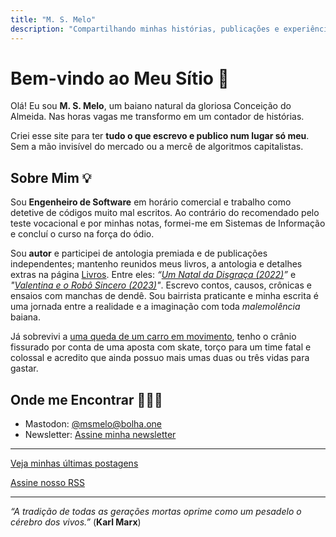 ```yaml
---
title: "M. S. Melo"
description: "Compartilhando minhas histórias, publicações e experiências."
---
```


# Bem-vindo ao Meu Sítio 🏡

Olá! Eu sou **M. S. Melo**, um baiano natural da gloriosa Conceição do Almeida. Nas horas vagas me transformo em um contador de histórias.

Criei esse site para ter **tudo o que escrevo e publico num lugar só meu**. Sem a mão invisível do mercado ou a mercê de algoritmos capitalistas. 

## Sobre Mim 💡

Sou **Engenheiro de Software** em horário comercial e trabalho como detetive de códigos muito mal escritos. Ao contrário do recomendado pelo teste vocacional e por minhas notas, formei-me em Sistemas de Informação e concluí o curso na força do ódio.

Sou **autor** e participei de antologia premiada e de publicações independentes; mantenho reunidos meus livros, a antologia e detalhes extras na página [Livros](/livros/). Entre eles: *“[Um Natal da Disgraça (2022)](https://www.amazon.com.br/Um-Natal-Disgra%C3%A7a-M-Melo-ebook/dp/B0BQ4NTXSG)”* e *"[Valentina e o Robô Sincero (2023)](https://www.amazon.com.br/dp/B0CN3KTJYR/ref=sr_1_1?__mk_pt_BR=%C3%85M%C3%85%C5%BD%C3%95%C3%91&crid=299AOY2BEWKH7&keywords=valentina+e+o+robo&qid=1699632753&sprefix=valentina+e+o+robo%2Caps%2C213&sr=8-1)"*. Escrevo contos, causos, crônicas e ensaios com manchas de dendê. Sou bairrista praticante e minha escrita é uma jornada entre a realidade e a imaginação com toda *malemolência* baiana.

Já sobrevivi a [uma queda de um carro em movimento](https://marciosmelo.substack.com/p/como-cair-de-um-carro-em-movimento), tenho o crânio fissurado por conta de uma aposta com skate, torço para um time fatal e colossal e acredito que ainda possuo mais umas duas ou três vidas para gastar.

## Onde me Encontrar 🕵🏽‍♂️

- Mastodon: [@msmelo@bolha.one](https://bolha.one/@msmelo)
- Newsletter: [Assine minha newsletter](https://marciosmelo.substack.com)

---

[Veja minhas últimas postagens](/posts/)

[Assine nosso RSS](/index.xml)

---
*“A tradição de todas as gerações mortas oprime como um pesadelo o cérebro dos vivos.”* 
(**Karl Marx**)